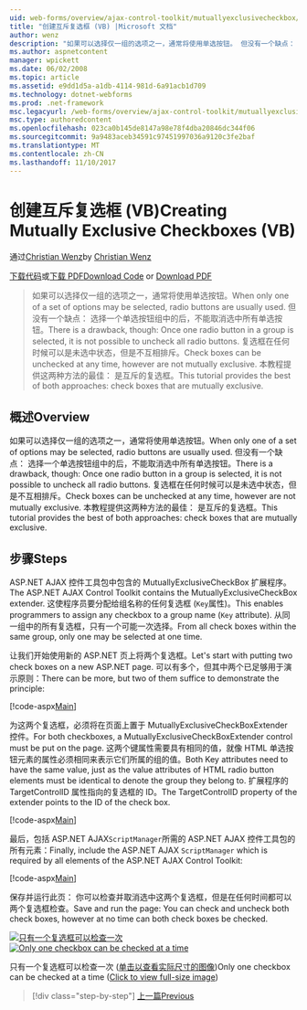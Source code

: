 ```yaml
---
uid: web-forms/overview/ajax-control-toolkit/mutuallyexclusivecheckbox/creating-mutually-exclusive-checkboxes-vb
title: "创建互斥复选框 (VB) |Microsoft 文档"
author: wenz
description: "如果可以选择仅一组的选项之一，通常将使用单选按钮。 但没有一个缺点： 选择一个单选按钮组中的后，..."
ms.author: aspnetcontent
manager: wpickett
ms.date: 06/02/2008
ms.topic: article
ms.assetid: e9dd1d5a-a1db-4114-981d-6a91acb1d709
ms.technology: dotnet-webforms
ms.prod: .net-framework
msc.legacyurl: /web-forms/overview/ajax-control-toolkit/mutuallyexclusivecheckbox/creating-mutually-exclusive-checkboxes-vb
msc.type: authoredcontent
ms.openlocfilehash: 023ca0b145de8147a98e78f4dba20846dc344f06
ms.sourcegitcommit: 9a9483aceb34591c97451997036a9120c3fe2baf
ms.translationtype: MT
ms.contentlocale: zh-CN
ms.lasthandoff: 11/10/2017
---
```

<a name="creating-mutually-exclusive-checkboxes-vb"></a><span data-ttu-id="dde33-104">创建互斥复选框 (VB)</span><span class="sxs-lookup"><span data-stu-id="dde33-104">Creating Mutually Exclusive Checkboxes (VB)</span></span>
====================
<span data-ttu-id="dde33-105">通过[Christian Wenz](https://github.com/wenz)</span><span class="sxs-lookup"><span data-stu-id="dde33-105">by [Christian Wenz](https://github.com/wenz)</span></span>

<span data-ttu-id="dde33-106">[下载代码](http://download.microsoft.com/download/9/3/f/93f8daea-bebd-4821-833b-95205389c7d0/MutuallyExclusiveCheckBox0.vb.zip)或[下载 PDF](http://download.microsoft.com/download/b/6/a/b6ae89ee-df69-4c87-9bfb-ad1eb2b23373/mutuallyexclusivecheckbox0VB.pdf)</span><span class="sxs-lookup"><span data-stu-id="dde33-106">[Download Code](http://download.microsoft.com/download/9/3/f/93f8daea-bebd-4821-833b-95205389c7d0/MutuallyExclusiveCheckBox0.vb.zip) or [Download PDF](http://download.microsoft.com/download/b/6/a/b6ae89ee-df69-4c87-9bfb-ad1eb2b23373/mutuallyexclusivecheckbox0VB.pdf)</span></span>

> <span data-ttu-id="dde33-107">如果可以选择仅一组的选项之一，通常将使用单选按钮。</span><span class="sxs-lookup"><span data-stu-id="dde33-107">When only one of a set of options may be selected, radio buttons are usually used.</span></span> <span data-ttu-id="dde33-108">但没有一个缺点： 选择一个单选按钮组中的后，不能取消选中所有单选按钮。</span><span class="sxs-lookup"><span data-stu-id="dde33-108">There is a drawback, though: Once one radio button in a group is selected, it is not possible to uncheck all radio buttons.</span></span> <span data-ttu-id="dde33-109">复选框在任何时候可以是未选中状态，但是不互相排斥。</span><span class="sxs-lookup"><span data-stu-id="dde33-109">Check boxes can be unchecked at any time, however are not mutually exclusive.</span></span> <span data-ttu-id="dde33-110">本教程提供这两种方法的最佳： 是互斥的复选框。</span><span class="sxs-lookup"><span data-stu-id="dde33-110">This tutorial provides the best of both approaches: check boxes that are mutually exclusive.</span></span>


## <a name="overview"></a><span data-ttu-id="dde33-111">概述</span><span class="sxs-lookup"><span data-stu-id="dde33-111">Overview</span></span>

<span data-ttu-id="dde33-112">如果可以选择仅一组的选项之一，通常将使用单选按钮。</span><span class="sxs-lookup"><span data-stu-id="dde33-112">When only one of a set of options may be selected, radio buttons are usually used.</span></span> <span data-ttu-id="dde33-113">但没有一个缺点： 选择一个单选按钮组中的后，不能取消选中所有单选按钮。</span><span class="sxs-lookup"><span data-stu-id="dde33-113">There is a drawback, though: Once one radio button in a group is selected, it is not possible to uncheck all radio buttons.</span></span> <span data-ttu-id="dde33-114">复选框在任何时候可以是未选中状态，但是不互相排斥。</span><span class="sxs-lookup"><span data-stu-id="dde33-114">Check boxes can be unchecked at any time, however are not mutually exclusive.</span></span> <span data-ttu-id="dde33-115">本教程提供这两种方法的最佳： 是互斥的复选框。</span><span class="sxs-lookup"><span data-stu-id="dde33-115">This tutorial provides the best of both approaches: check boxes that are mutually exclusive.</span></span>

## <a name="steps"></a><span data-ttu-id="dde33-116">步骤</span><span class="sxs-lookup"><span data-stu-id="dde33-116">Steps</span></span>

<span data-ttu-id="dde33-117">ASP.NET AJAX 控件工具包中包含的 MutuallyExclusiveCheckBox 扩展程序。</span><span class="sxs-lookup"><span data-stu-id="dde33-117">The ASP.NET AJAX Control Toolkit contains the MutuallyExclusiveCheckBox extender.</span></span> <span data-ttu-id="dde33-118">这使程序员要分配给组名称的任何复选框 (`Key`属性)。</span><span class="sxs-lookup"><span data-stu-id="dde33-118">This enables programmers to assign any checkbox to a group name (`Key` attribute).</span></span> <span data-ttu-id="dde33-119">从同一组中的所有复选框，只有一个可能一次选择。</span><span class="sxs-lookup"><span data-stu-id="dde33-119">From all check boxes within the same group, only one may be selected at one time.</span></span>

<span data-ttu-id="dde33-120">让我们开始使用新的 ASP.NET 页上将两个复选框。</span><span class="sxs-lookup"><span data-stu-id="dde33-120">Let's start with putting two check boxes on a new ASP.NET page.</span></span> <span data-ttu-id="dde33-121">可以有多个，但其中两个已足够用于演示原则：</span><span class="sxs-lookup"><span data-stu-id="dde33-121">There can be more, but two of them suffice to demonstrate the principle:</span></span>

[!code-aspx[Main](creating-mutually-exclusive-checkboxes-vb/samples/sample1.aspx)]

<span data-ttu-id="dde33-122">为这两个复选框，必须将在页面上置于 MutuallyExclusiveCheckBoxExtender 控件。</span><span class="sxs-lookup"><span data-stu-id="dde33-122">For both checkboxes, a MutuallyExclusiveCheckBoxExtender control must be put on the page.</span></span> <span data-ttu-id="dde33-123">这两个键属性需要具有相同的值，就像 HTML 单选按钮元素的属性必须相同来表示它们所属的组的值。</span><span class="sxs-lookup"><span data-stu-id="dde33-123">Both Key attributes need to have the same value, just as the value attributes of HTML radio button elements must be identical to denote the group they belong to.</span></span> <span data-ttu-id="dde33-124">扩展程序的 TargetControlID 属性指向的复选框的 ID。</span><span class="sxs-lookup"><span data-stu-id="dde33-124">The TargetControlID property of the extender points to the ID of the check box.</span></span>

[!code-aspx[Main](creating-mutually-exclusive-checkboxes-vb/samples/sample2.aspx)]

<span data-ttu-id="dde33-125">最后，包括 ASP.NET AJAX`ScriptManager`所需的 ASP.NET AJAX 控件工具包的所有元素：</span><span class="sxs-lookup"><span data-stu-id="dde33-125">Finally, include the ASP.NET AJAX `ScriptManager` which is required by all elements of the ASP.NET AJAX Control Toolkit:</span></span>

[!code-aspx[Main](creating-mutually-exclusive-checkboxes-vb/samples/sample3.aspx)]

<span data-ttu-id="dde33-126">保存并运行此页： 你可以检查并取消选中这两个复选框，但是在任何时间都可以两个复选框检查。</span><span class="sxs-lookup"><span data-stu-id="dde33-126">Save and run the page: You can check and uncheck both check boxes, however at no time can both check boxes be checked.</span></span>


<span data-ttu-id="dde33-127">[![只有一个复选框可以检查一次](creating-mutually-exclusive-checkboxes-vb/_static/image2.png)](creating-mutually-exclusive-checkboxes-vb/_static/image1.png)</span><span class="sxs-lookup"><span data-stu-id="dde33-127">[![Only one checkbox can be checked at a time](creating-mutually-exclusive-checkboxes-vb/_static/image2.png)](creating-mutually-exclusive-checkboxes-vb/_static/image1.png)</span></span>

<span data-ttu-id="dde33-128">只有一个复选框可以检查一次 ([单击以查看实际尺寸的图像](creating-mutually-exclusive-checkboxes-vb/_static/image3.png))</span><span class="sxs-lookup"><span data-stu-id="dde33-128">Only one checkbox can be checked at a time ([Click to view full-size image](creating-mutually-exclusive-checkboxes-vb/_static/image3.png))</span></span>

>[!div class="step-by-step"]
[<span data-ttu-id="dde33-129">上一篇</span><span class="sxs-lookup"><span data-stu-id="dde33-129">Previous</span></span>](creating-mutually-exclusive-checkboxes-cs.md)
